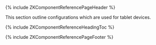 {% include ZKComponentReferencePageHeader %}

This section outline configurations which are used for tablet devices.

{% include ZKComponentReferenceHeadingToc %}

{% include ZKComponentReferencePageFooter %}
